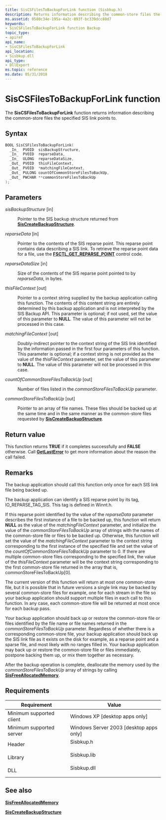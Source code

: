 ```yaml
---
title: SisCSFilesToBackupForLink function (Sisbkup.h)
description: Returns information describing the common-store files the specified SIS link points to.
ms.assetid: 0580c34e-195a-4a2c-893f-bc339dcc88d7
keywords:
- SisCSFilesToBackupForLink function Backup
topic_type:
- apiref
api_name:
- SisCSFilesToBackupForLink
api_location:
- Sisbkup.dll
api_type:
- DllExport
ms.topic: reference
ms.date: 05/31/2018
---
```


# SisCSFilesToBackupForLink function

The **SisCSFilesToBackupForLink** function returns information describing the common-store files the specified SIS link points to.

## Syntax


```C++
BOOL SisCSFilesToBackupForLink(
  _In_  PVOID  sisBackupStructure,
  _In_  PVOID  reparseData,
  _In_  ULONG  reparseDataSize,
  _Out_ PVOID  thisFileContext,
  _Out_ PVOID  *matchingFileContext,
  _Out_ PULONG countOfCommonStoreFilesToBackUp,
  _Out_ PWCHAR **commonStoreFilesToBackUp
);
```



## Parameters

<dl> <dt>

*sisBackupStructure* \[in\]
</dt> <dd>

Pointer to the SIS backup structure returned from [**SisCreateBackupStructure**](siscreatebackupstructure.md).

</dd> <dt>

*reparseData* \[in\]
</dt> <dd>

Pointer to the contents of the SIS reparse point. This reparse point contains data describing a SIS link. To retrieve the reparse point data for a file, use the [**FSCTL\_GET\_REPARSE\_POINT**](/windows/desktop/api/winioctl/ni-winioctl-fsctl_get_reparse_point) control code.

</dd> <dt>

*reparseDataSize* \[in\]
</dt> <dd>

Size of the contents of the SIS reparse point pointed to by *reparseData*, in bytes.

</dd> <dt>

*thisFileContext* \[out\]
</dt> <dd>

Pointer to a context string supplied by the backup application calling this function. The contents of this content string are entirely determined by this backup application and is not interpreted by the SIS Backup API. This parameter is optional; if not used, set the value of this parameter to **NULL**. The value of this parameter will not be processed in this case.

</dd> <dt>

*matchingFileContext* \[out\]
</dt> <dd>

Doubly-indirect pointer to the context string of the SIS link identified by the information passed in the first four parameters of this function. This parameter is optional; if a context string is not provided as the value of the *thisFileContext* parameter, set the value of this parameter to **NULL**. The value of this parameter will not be processed in this case.

</dd> <dt>

*countOfCommonStoreFilesToBackUp* \[out\]
</dt> <dd>

Number of files listed in the *commonStoreFilesToBackUp* parameter.

</dd> <dt>

*commonStoreFilesToBackUp* \[out\]
</dt> <dd>

Pointer to an array of file names. These files should be backed up at the same time and in the same manner as the common-store files requested by [**SisCreateBackupStructure**](siscreatebackupstructure.md).

</dd> </dl>

## Return value

This function returns **TRUE** if it completes successfully and **FALSE** otherwise. Call [**GetLastError**](/windows/desktop/api/errhandlingapi/nf-errhandlingapi-getlasterror) to get more information about the reason the call failed.

## Remarks

The backup application should call this function only once for each SIS link file being backed up.

The backup application can identify a SIS reparse point by its tag, IO\_REPARSE\_TAG\_SIS. This tag is defined in Winnt.h.

If this reparse point identified by the value of the *reparseData* parameter describes the first instance of a file to be backed up, this function will return **NULL** as the value of the *matchingFileContext* parameter, and initialize the value of the *commonStoreFilesToBackUp* array of strings with the names of the common-store file or files to be backed up. Otherwise, this function will set the value of the *matchingFileContext* parameter to the context string corresponding to the first instance of the specified file and set the value of the *countOfCommonStoreFilesToBackUp* parameter to 0. If there are multiple common-store files corresponding to the specified link, the value of the *thisFileContext* parameter will be the context string corresponding to the first common-store file returned in the array that is, commonStoreFilesToBackUp\[0\].

The current version of this function will return at most one common-store file, but it is possible that in future versions a single link may be backed by several common-store files for example, one for each stream in the file so your backup application should support multiple files in each call to this function. In any case, each common-store file will be returned at most once for each backup pass.

Your backup application should back up or restore the common-store file or files identified by the file name or file names returned in the *commonStoreFilesToBackUp* parameter. Regardless of whether there is a corresponding common-store file, your backup application should back up the SIS link file as it exists on the disk for example, as a reparse point and a sparse file, and most likely with no ranges filled in. Your backup application may back up or restore the common-store file or files immediately, postpone backing them up, or mix them together as necessary.

After the backup operation is complete, deallocate the memory used by the *commonStoreFilesToBackUp* array of strings by calling [**SisFreeAllocatedMemory**](sisfreeallocatedmemory.md).

## Requirements



| Requirement | Value |
|-------------------------------------|----------------------------------------------------------------------------------------|
| Minimum supported client<br/> | Windows XP \[desktop apps only\]<br/>                                            |
| Minimum supported server<br/> | Windows Server 2003 \[desktop apps only\]<br/>                                   |
| Header<br/>                   | <dl> <dt>Sisbkup.h</dt> </dl>   |
| Library<br/>                  | <dl> <dt>Sisbkup.lib</dt> </dl> |
| DLL<br/>                      | <dl> <dt>Sisbkup.dll</dt> </dl> |



## See also

<dl> <dt>

[**SisFreeAllocatedMemory**](sisfreeallocatedmemory.md)
</dt> <dt>

[**SisCreateBackupStructure**](siscreatebackupstructure.md)
</dt> </dl>

 

